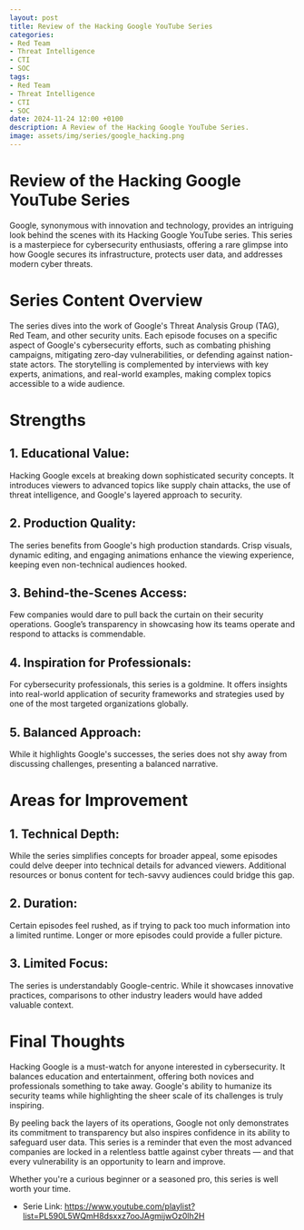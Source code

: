 ```yaml
---
layout: post
title: Review of the Hacking Google YouTube Series
categories:
- Red Team
- Threat Intelligence
- CTI
- SOC
tags:
- Red Team
- Threat Intelligence
- CTI
- SOC
date: 2024-11-24 12:00 +0100
description: A Review of the Hacking Google YouTube Series.
image: assets/img/series/google_hacking.png
---
```


# Review of the Hacking Google YouTube Series
Google, synonymous with innovation and technology, provides an intriguing look behind the scenes with its Hacking Google YouTube series. This series is a masterpiece for cybersecurity enthusiasts, offering a rare glimpse into how Google secures its infrastructure, protects user data, and addresses modern cyber threats.

# Series Content Overview
The series dives into the work of Google's Threat Analysis Group (TAG), Red Team, and other security units. Each episode focuses on a specific aspect of Google's cybersecurity efforts, such as combating phishing campaigns, mitigating zero-day vulnerabilities, or defending against nation-state actors. The storytelling is complemented by interviews with key experts, animations, and real-world examples, making complex topics accessible to a wide audience.

# Strengths
## 1. Educational Value:
Hacking Google excels at breaking down sophisticated security concepts. It introduces viewers to advanced topics like supply chain attacks, the use of threat intelligence, and Google's layered approach to security.

## 2. Production Quality:
The series benefits from Google's high production standards. Crisp visuals, dynamic editing, and engaging animations enhance the viewing experience, keeping even non-technical audiences hooked.

## 3. Behind-the-Scenes Access:
Few companies would dare to pull back the curtain on their security operations. Google’s transparency in showcasing how its teams operate and respond to attacks is commendable.

## 4. Inspiration for Professionals:
For cybersecurity professionals, this series is a goldmine. It offers insights into real-world application of security frameworks and strategies used by one of the most targeted organizations globally.

## 5. Balanced Approach:
While it highlights Google's successes, the series does not shy away from discussing challenges, presenting a balanced narrative.

# Areas for Improvement
## 1. Technical Depth:
While the series simplifies concepts for broader appeal, some episodes could delve deeper into technical details for advanced viewers. Additional resources or bonus content for tech-savvy audiences could bridge this gap.

## 2. Duration:
Certain episodes feel rushed, as if trying to pack too much information into a limited runtime. Longer or more episodes could provide a fuller picture.

## 3. Limited Focus:
The series is understandably Google-centric. While it showcases innovative practices, comparisons to other industry leaders would have added valuable context.

# Final Thoughts
Hacking Google is a must-watch for anyone interested in cybersecurity. It balances education and entertainment, offering both novices and professionals something to take away. Google's ability to humanize its security teams while highlighting the sheer scale of its challenges is truly inspiring.

By peeling back the layers of its operations, Google not only demonstrates its commitment to transparency but also inspires confidence in its ability to safeguard user data. This series is a reminder that even the most advanced companies are locked in a relentless battle against cyber threats — and that every vulnerability is an opportunity to learn and improve.

Whether you're a curious beginner or a seasoned pro, this series is well worth your time.

- Serie Link: <https://www.youtube.com/playlist?list=PL590L5WQmH8dsxxz7ooJAgmijwOz0lh2H>